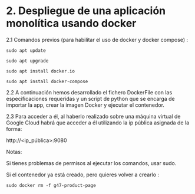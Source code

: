 # 2. Despliegue de una aplicación monolítica usando docker 

2.1 Comandos previos (para habilitar el uso de docker y docker compose) : 
```
sudo apt update 
```
```
sudo apt upgrade 
```
```
sudo apt install docker.io 
```
```
sudo apt install docker-compose 
```

2.2 A continuación hemos desarrollado el fichero DockerFile con las especificaciones requeridas y un script de python que se encarga de importar la app, crear la imagen Docker y ejecutar el contenedor.  

 
2.3 Para acceder a él, al haberlo realizado sobre una máquina virtual de Google Cloud  habrá que acceder a él utilizando la ip pública asignada de la forma: 

http://<ip_pública>:9080 

Notas:  

Si tienes problemas de permisos al ejecutar los comandos, usar sudo. 

Si el contenedor ya está creado, pero quieres volver a crearlo :
```
sudo docker rm -f g47-product-page 
```
 

 

 
